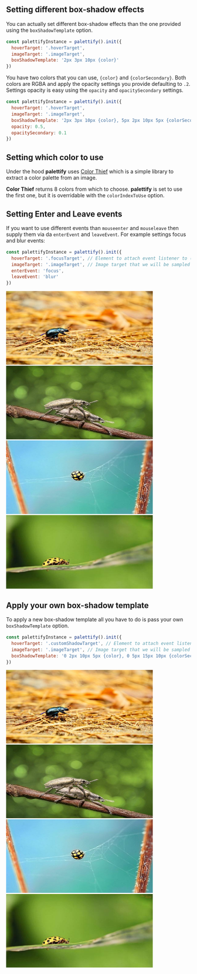 ## Setting different box-shadow effects

You can actually set different box-shadow effects than the one provided using the `boxShadowTemplate` option.
```js
const palettifyInstance = palettify().init({
  hoverTarget: '.hoverTarget', 
  imageTarget: '.imageTarget', 
  boxShadowTemplate: '2px 3px 10px {color}'
})
```
You have two colors that you can use, `{color}` and `{colorSecondary}`. Both colors are RGBA and apply the opacity settings you provide defaulting to `.2`.
Settings opacity is easy using the `opacity` and `opacitySecondary` settings.

```js
const palettifyInstance = palettify().init({
  hoverTarget: '.hoverTarget', 
  imageTarget: '.imageTarget', 
  boxShadowTemplate: '2px 3px 10px {color}, 5px 2px 10px 5px {colorSecondary}',
  opacity: 0.5,
  opacitySecondary: 0.1
})
```

## Setting which color to use

Under the hood **palettify** uses [Color Thief](http://lokeshdhakar.com/projects/color-thief/) which is a simple library to extract a color palette from an image.

**Color Thief** returns 8 colors from which to choose. **palettify** is set to use the first one, but it is overridable with the `colorIndexToUse` option.

## Setting Enter and Leave events

If you want to use different events than `mouseenter` and `mouseleave` then supply them via da `enterEvent` and `leaveEvent`.
For example settings focus and blur events:

```js
const palettifyInstance = palettify().init({
  hoverTarget: '.focusTarget', // Element to attach event listener to (mouseenter bt default).
  imageTarget: '.imageTarget', // Image target that we will be sampled for colors.
  enterEvent: 'focus',
  leaveEvent: 'blur'
})
```

  <div class="image-list">
    <div class="hoverTarget focusTarget">
      <img class="imageTarget" width="400" height="200" src="images/0_thumb.jpg" alt="abstract0">
    </div>
    <div class="hoverTarget focusTarget">
      <img class="imageTarget" width="400" height="200" src="images/1_thumb.jpg" alt="abstract1">
    </div>
    <div class="hoverTarget focusTarget">
      <img class="imageTarget" width="400" height="200" src="images/2_thumb.jpg" alt="abstract2">
    </div>
    <div class="hoverTarget focusTarget">
      <img class="imageTarget" width="400" height="200" src="images/3_thumb.jpg" alt="abstract3">
    </div>
  </div>  
  
## Apply your own box-shadow template
  To apply a new box-shadow template all you have to do is pass your own `boxShadowTemplate` option.
  
  ```js
  const palettifyInstance = palettify().init({
    hoverTarget: '.customShadowTarget', // Element to attach event listener to (mouseenter bt default).
    imageTarget: '.imageTarget', // Image target that we will be sampled for colors.
    boxShadowTemplate: '0 2px 10px 5px {color}, 0 5px 15px 10px {colorSecondary}'
  })
  ```
  
   <div class="image-list">
      <div class="hoverTarget customShadowTarget">
        <img class="imageTarget" width="400" height="200" src="images/0_thumb.jpg" alt="abstract0">
      </div>
      <div class="hoverTarget customShadowTarget">
        <img class="imageTarget" width="400" height="200" src="images/1_thumb.jpg" alt="abstract1">
      </div>
      <div class="hoverTarget customShadowTarget">
        <img class="imageTarget" width="400" height="200" src="images/2_thumb.jpg" alt="abstract2">
      </div>
      <div class="hoverTarget customShadowTarget">
        <img class="imageTarget" width="400" height="200" src="images/3_thumb.jpg" alt="abstract3">
      </div>
    </div>  
  
<script>
  imagesLoaded('.imageTarget', function () {
    window.palettifyInstance = palettify().init({
        hoverTarget: '.focusTarget',
        imageTarget: '.imageTarget',
        enterEvent: ['mousedown', 'touchstart'],
        leaveEvent: ['mouseup', 'touchend']
      })
      
    window.palettifyInstance2 = palettify().init({
        hoverTarget: '.customShadowTarget',
        imageTarget: '.imageTarget',
        opacity: 0.5,
        boxShadowTemplate: '0 2px 10px 5px {color}, 0 5px 15px 10px {colorSecondary}'
    })
  })
</script>
